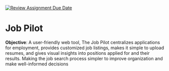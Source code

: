 [![Review Assignment Due Date](https://classroom.github.com/assets/deadline-readme-button-24ddc0f5d75046c5622901739e7c5dd533143b0c8e959d652212380cedb1ea36.svg)](https://classroom.github.com/a/8YUwBV4X)

# Job Pilot

**Objective**: A user-friendly web tool, The Job Pilot centralizes applications for employment, provides customized job listings, makes it simple to upload resumes, and gives visual insights into positions applied for and their results. Making the job search process simpler to improve organization and make well-informed decisions
